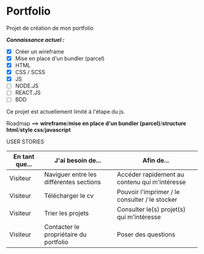 # Portfolio

Projet de création de mon portfolio

***Connaissance actuel :***

- [x] Créer un wireframe
- [x] Mise en place d'un bundler (parcel)
- [x] HTML
- [x] CSS / SCSS 
- [x] JS
- [ ] NODE.JS
- [ ] REACT.JS
- [ ] BDD

Ce projet est actuellement limité à l'étape du js.

Roadmap ==>  **wireframe**/**mise en place d'un bundler (parcel)**/**structure html**/**style css**/**javascript**

USER STORIES

<!--StartFragment-->
En tant que... | J'ai besoin de... | Afin de...
-- | -- | --
Visiteur | Naviguer entre les différentes sections | Accéder rapidement au contenu qui m'intéresse
Visiteur | Télécharger le cv | Pouvoir l'imprimer / le consulter / le stocker 
Visiteur | Trier les projets | Consulter le(s) projet(s) qui m'intéresse 
Visiteur | Contacter le propriétaire du portfolio | Poser des questions
<!--EndFragment-->

